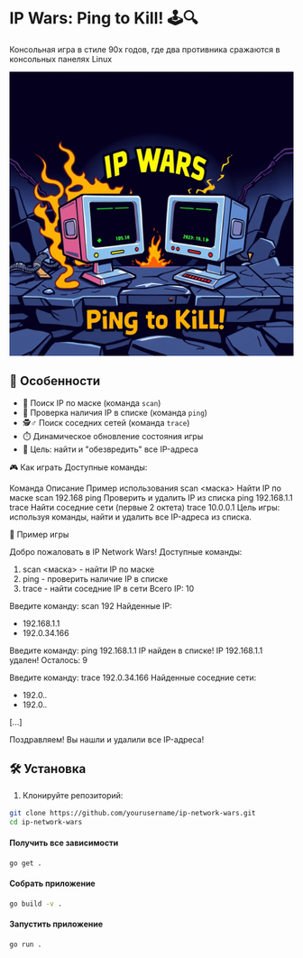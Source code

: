 # IP Wars: Ping to Kill!  🕹️🔍
Консольная игра в стиле 90х годов, где два противника сражаются в консольных панелях Linux

![IP Wars: Ping to Kill!](https://github.com/roganovich/game_ip_wars/blob/main/public/img/logo.png)

## 🚀 Особенности
- 🔎 Поиск IP по маске (команда `scan`)
- 🏓 Проверка наличия IP в списке (команда `ping`)
- 🕵️♂️ Поиск соседних сетей (команда `trace`)
- ⏱️ Динамическое обновление состояния игры
- 🎯 Цель: найти и "обезвредить" все IP-адреса

🎮 Как играть
Доступные команды:

Команда	Описание	Пример использования
scan <маска>	Найти IP по маске	scan 192.168
ping <IP>	Проверить и удалить IP из списка	ping 192.168.1.1
trace <IP>	Найти соседние сети (первые 2 октета)	trace 10.0.0.1
Цель игры: используя команды, найти и удалить все IP-адреса из списка.

📌 Пример игры

Добро пожаловать в IP Network Wars!
Доступные команды:
1. scan <маска> - найти IP по маске
2. ping <IP> - проверить наличие IP в списке
3. trace <IP> - найти соседние IP в сети
Всего IP: 10

Введите команду: scan 192
Найденные IP:
- 192.168.1.1
- 192.0.34.166

Введите команду: ping 192.168.1.1
IP найден в списке!
IP 192.168.1.1 удален! Осталось: 9

Введите команду: trace 192.0.34.166
Найденные соседние сети:
- 192.0.*.*
- 192.0.*.*

[...]

Поздравляем! Вы нашли и удалили все IP-адреса!


## 🛠️ Установка

1. Клонируйте репозиторий:
```bash
git clone https://github.com/yourusername/ip-network-wars.git
cd ip-network-wars
```

#### Получить все зависимости
```bash
go get .
```
#### Собрать приложение
```bash
go build -v .
```
#### Запустить приложение
```bash
go run .
```
